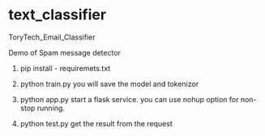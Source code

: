 # text_classifier
ToryTech_Email_Classifier

Demo of Spam message detector
1. pip install - requiremets.txt

2. python train.py
you will save the model and tokenizor

3. python app.py
start a flask service. you can use nohup option for non-stop running. 

4. python test.py
get the result from the request